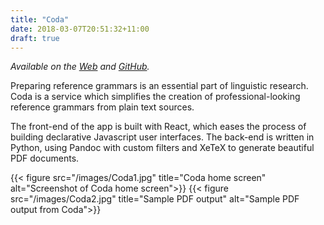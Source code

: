 ```yaml
---
title: "Coda"
date: 2018-03-07T20:51:32+11:00
draft: true
---
```


*Available on the [Web](http://coda.cadelwatson.com) and [GitHub](https://github.com/kdelwat/coda).*

Preparing reference grammars is an essential part of linguistic research. Coda
is a service which simplifies the creation of professional-looking reference
grammars from plain text sources.

The front-end of the app is built with React, which eases the process of
building declarative Javascript user interfaces. The back-end is written in
Python, using Pandoc with custom filters and XeTeX to generate beautiful PDF
documents.

{{< figure src="/images/Coda1.jpg" title="Coda home screen" alt="Screenshot of Coda home screen">}}
{{< figure src="/images/Coda2.jpg" title="Sample PDF output" alt="Sample PDF output from Coda">}}